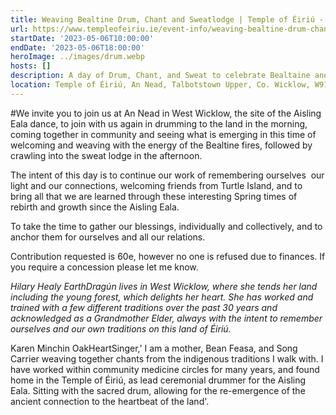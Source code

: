 ```yaml
---
title: Weaving Bealtine Drum, Chant and Sweatlodge | Temple of Éiriú - Ce
url: https://www.templeofeiriu.ie/event-info/weaving-bealtine-drum-chant-and-sweatlodge
startDate: '2023-05-06T10:00:00'
endDate: '2023-05-06T18:00:00'
heroImage: ../images/drum.webp
hosts: []
description: A day of Drum, Chant, and Sweat to celebrate Bealtaine and step into the fiery radiance of summer.
location: Temple of Éiriú, An Nead, Talbotstown Upper, Co. Wicklow, W91 DX25, Ireland
---
```

#We invite you to join us at An Nead in West Wicklow, the site of the Aisling Eala dance, to join with us again in drumming to the land in the morning, coming together in community and seeing what is emerging in this time of welcoming and weaving with the energy of the Bealtine fires, followed by crawling into the sweat lodge in the afternoon.

The intent of this day is to continue our work of remembering ourselves  our light and our connections, welcoming friends from Turtle Island, and to bring all that we are learned through these interesting Spring times of rebirth and growth since the Aisling Eala.

To take the time to gather our blessings, individually and collectively, and to anchor them for ourselves and all our relations.

Contribution requested is 60e, however no one is refused due to finances. If you require a concession please let me know.

_Hilary Healy EarthDragún lives in West Wicklow, where she tends her land including the young forest, which delights her heart. She has worked and trained with a few different traditions over the past 30 years and acknowledged as a Grandmother Elder, always with the intent to remember ourselves and our own traditions on this land of Éiriú._

Karen Minchin OakHeartSinger,' I am a mother, Bean Feasa, and Song Carrier weaving together chants from the indigenous traditions I walk with. I have worked within community medicine circles for many years, and found home in the Temple of Éiriú, as lead ceremonial drummer for the Aisling Eala. Sitting with the sacred drum, allowing for the re-emergence of the ancient connection to the heartbeat of the land'.
